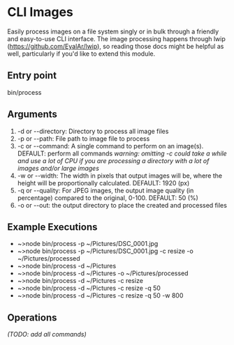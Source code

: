 # CLI Images

Easily process images on a file system singly or in bulk through
a friendly and easy-to-use CLI interface. The image processing happens
through lwip (https://github.com/EyalAr/lwip), so reading those docs
might be helpful as well, particularly if you'd like to extend this
module.

## Entry point

bin/process

## Arguments

1. -d or --directory: Directory to process all image files
2. -p or --path: File path to image file to process
3. -c or --command: A single command to perform on an image(s). DEFAULT: perform all commands *warning: omitting -c could take a while and use a lot of CPU if you are processing a directory with a lot of images and/or large images*
4. -w or --width: The width in pixels that output images will be, where the height will be proportionally calculated. DEFAULT: 1920 (px)
5. -q or --quality: For JPEG images, the output image quality (in percentage) compared to the original, 0-100. DEFAULT: 50 (%)
6. -o or --out: the output directory to place the created and processed files

## Example Executions

- ~>node bin/process -p ~/Pictures/DSC_0001.jpg
- ~>node bin/process -p ~/Pictures/DSC_0001.jpg -c resize -o ~/Pictures/processed
- ~>node bin/process -d ~/Pictures
- ~>node bin/process -d ~/Pictures -o ~/Pictures/processed
- ~>node bin/process -d ~/Pictures -c resize
- ~>node bin/process -d ~/Pictures -c resize -q 50
- ~>node bin/process -d ~/Pictures -c resize -q 50 -w 800

## Operations

*(TODO: add all commands)*
